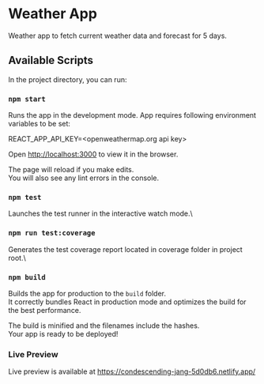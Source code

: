 # Weather App

Weather app to fetch current weather data and forecast for 5 days.

## Available Scripts

In the project directory, you can run:

### `npm start`

Runs the app in the development mode. App requires following environment variables to be set:

REACT_APP_API_KEY=<openweathermap.org api key>

Open [http://localhost:3000](http://localhost:3000) to view it in the browser.

The page will reload if you make edits.\
You will also see any lint errors in the console.

### `npm test`

Launches the test runner in the interactive watch mode.\

### `npm run test:coverage`

Generates the test coverage report located in coverage folder in project root.\

### `npm build`

Builds the app for production to the `build` folder.\
It correctly bundles React in production mode and optimizes the build for the best performance.

The build is minified and the filenames include the hashes.\
Your app is ready to be deployed!

### Live Preview

Live preview is available at https://condescending-jang-5d0db6.netlify.app/
